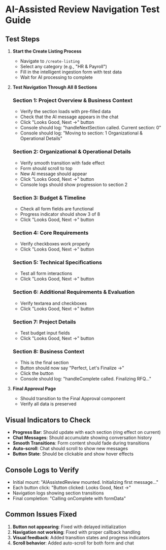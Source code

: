 # AI-Assisted Review Navigation Test Guide

## Test Steps

1. **Start the Create Listing Process**
   - Navigate to `/create-listing`
   - Select any category (e.g., "HR & Payroll")
   - Fill in the intelligent ingestion form with test data
   - Wait for AI processing to complete

2. **Test Navigation Through All 8 Sections**
   
   ### Section 1: Project Overview & Business Context
   - Verify the section loads with pre-filled data
   - Check that the AI message appears in the chat
   - Click "Looks Good, Next →" button
   - Console should log: "handleNextSection called. Current section: 0"
   - Console should log: "Moving to section: 1 Organizational & Operational Details"

   ### Section 2: Organizational & Operational Details
   - Verify smooth transition with fade effect
   - Form should scroll to top
   - New AI message should appear
   - Click "Looks Good, Next →" button
   - Console logs should show progression to section 2

   ### Section 3: Budget & Timeline
   - Check all form fields are functional
   - Progress indicator should show 3 of 8
   - Click "Looks Good, Next →" button

   ### Section 4: Core Requirements
   - Verify checkboxes work properly
   - Click "Looks Good, Next →" button

   ### Section 5: Technical Specifications
   - Test all form interactions
   - Click "Looks Good, Next →" button

   ### Section 6: Additional Requirements & Evaluation
   - Verify textarea and checkboxes
   - Click "Looks Good, Next →" button

   ### Section 7: Project Details
   - Test budget input fields
   - Click "Looks Good, Next →" button

   ### Section 8: Business Context
   - This is the final section
   - Button should now say "Perfect, Let's Finalize →"
   - Click the button
   - Console should log: "handleComplete called. Finalizing RFQ..."

3. **Final Approval Page**
   - Should transition to the Final Approval component
   - Verify all data is preserved

## Visual Indicators to Check

- **Progress Bar**: Should update with each section (ring effect on current)
- **Chat Messages**: Should accumulate showing conversation history
- **Smooth Transitions**: Form content should fade during transitions
- **Auto-scroll**: Chat should scroll to show new messages
- **Button State**: Should be clickable and show hover effects

## Console Logs to Verify

- Initial mount: "AIAssistedReview mounted. Initializing first message..."
- Each button click: "Button clicked: Looks Good, Next →"
- Navigation logs showing section transitions
- Final completion: "Calling onComplete with formData"

## Common Issues Fixed

1. **Button not appearing**: Fixed with delayed initialization
2. **Navigation not working**: Fixed with proper callback handling
3. **Visual feedback**: Added transition states and progress indicators
4. **Scroll behavior**: Added auto-scroll for both form and chat